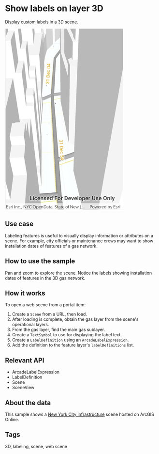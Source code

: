 # Show labels on layer 3D

Display custom labels in a 3D scene.

![Show labels on layer in 3D](ShowLabelsOnLayer3D.jpg)

## Use case

Labeling features is useful to visually display information or attributes on a scene. For example, city officials or maintenance crews may want to show installation dates of features of a gas network.

## How to use the sample

Pan and zoom to explore the scene. Notice the labels showing installation dates of features in the 3D gas network.

## How it works

To open a web scene from a portal item:

1. Create a `Scene` from a URL, then load.
2. After loading is complete, obtain the gas layer from the scene's operational layers.
3. From the gas layer, find the main gas sublayer.
4. Create a `TextSymbol` to use for displaying the label text.
5. Create a `LabelDefinition` using an `ArcadeLabelExpression`.
6. Add the definition to the feature layer's `labelDefinitions` list.

## Relevant API

* ArcadeLabelExpression
* LabelDefinition
* Scene
* SceneView

## About the data

This sample shows a [New York City infrastructure](https://www.arcgis.com/home/item.html?id=850dfee7d30f4d9da0ebca34a533c169) scene hosted on ArcGIS Online.

## Tags

3D, labeling, scene, web scene
